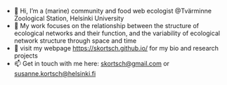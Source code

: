 - 👋 Hi, I’m a (marine) community and food web ecologist @Tvärminne Zoological Station, Helsinki University 
- 👀 My work focuses on the relationship between the structure of ecological networks and their function, and the variability of ecological network structure through space and time 
- 🌱 visit my webpage https://skortsch.github.io/ for my bio and research projects
- 📫 Get in touch with me here: skortsch@gmail.com or susanne.kortsch@helsinki.fi

<!---
skortsch/skortsch is a ✨ special ✨ repository because its `README.md` (this file) appears on your GitHub profile.
You can click the Preview link to take a look at your changes.
--->
